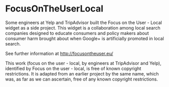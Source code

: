 FocusOnTheUserLocal
===================

Some engineers at Yelp and TripAdvisor built the Focus on the User - Local widget as a side project. This widget is a collaboration among local search companies designed to educate consumers and policy makers about consumer harm brought about when Google+ is artificially promoted in local search.

See further information at http://focusontheuser.eu/

This work (focus on the user - local, by engineers at TripAdvisor and Yelp), identified by Focus on the user - local, is free of known copyright restrictions.  It is adapted from an earlier project by the same name, which was, as far as we can ascertain, free of any known copyright restrictions. 

